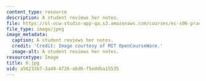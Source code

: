 ```yaml
---
content_type: resource
description: A student reviews her notes.
file: https://ol-ocw-studio-app-qa.s3.amazonaws.com/courses/ec-s06-practical-electronics-fall-2004/a56233b73a494f26a6d6f5eddba15535_6.jpg
file_type: image/jpeg
image_metadata:
  caption: A student reviews her notes.
  credit: 'Credit: Image courtesy of MIT OpenCourseWare.'
  image-alt: A student reviews her notes.
resourcetype: Image
title: 6.jpg
uid: a56233b7-3a49-4f26-a6d6-f5eddba15535
---
```

